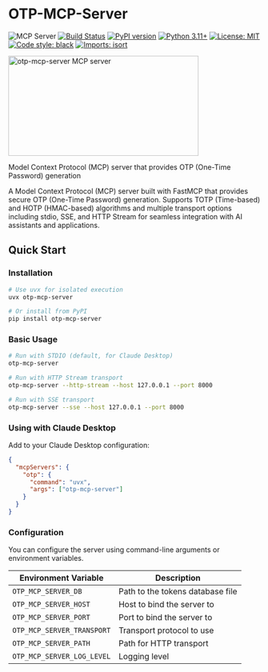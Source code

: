 # OTP-MCP-Server

![](https://badge.mcpx.dev?type=server "MCP Server")
[![Build Status](https://github.com/andreax79/otp-mcp/workflows/Tests/badge.svg)](https://github.com/andreax79/otp-mcp/actions)
[![PyPI version](https://badge.fury.io/py/otp-mcp-server.svg)](https://badge.fury.io/py/otp-mcp-server)
[![Python 3.11+](https://img.shields.io/badge/python-3.11+-blue.svg)](https://www.python.org/downloads/)
[![License: MIT](https://img.shields.io/badge/License-MIT-yellow.svg)](https://opensource.org/licenses/MIT)
[![Code style: black](https://img.shields.io/badge/code%20style-black-000000.svg)](https://github.com/psf/black)
[![Imports: isort](https://img.shields.io/badge/%20imports-isort-%231674b1?style=flat&labelColor=ef8336)](https://pycqa.github.io/isort/)

<a href="https://glama.ai/mcp/servers/@andreax79/otp-mcp">
  <img width="380" height="200" src="https://glama.ai/mcp/servers/@andreax79/otp-mcp/badge" alt="otp-mcp-server MCP server" />
</a>

Model Context Protocol (MCP) server that provides OTP (One-Time Password) generation

A Model Context Protocol (MCP) server built with FastMCP
that provides secure OTP (One-Time Password) generation.
Supports TOTP (Time-based) and HOTP (HMAC-based) algorithms
and multiple transport options including stdio, SSE, and HTTP Stream
for seamless integration with AI assistants and applications.

## Quick Start

### Installation

```bash
# Use uvx for isolated execution
uvx otp-mcp-server

# Or install from PyPI
pip install otp-mcp-server
```

### Basic Usage

```bash
# Run with STDIO (default, for Claude Desktop)
otp-mcp-server

# Run with HTTP Stream transport
otp-mcp-server --http-stream --host 127.0.0.1 --port 8000

# Run with SSE transport
otp-mcp-server --sse --host 127.0.0.1 --port 8000
```

### Using with Claude Desktop

Add to your Claude Desktop configuration:

```json
{
  "mcpServers": {
    "otp": {
      "command": "uvx",
      "args": ["otp-mcp-server"]
    }
  }
}
```

### Configuration

You can configure the server using command-line arguments or environment variables.

| Environment Variable      | Description                                  |
|---------------------------|----------------------------------------------|
| `OTP_MCP_SERVER_DB`       | Path to the tokens database file             |
| `OTP_MCP_SERVER_HOST`     | Host to bind the server to                   |
| `OTP_MCP_SERVER_PORT`     | Port to bind the server to                   |
| `OTP_MCP_SERVER_TRANSPORT`| Transport protocol to use                    |
| `OTP_MCP_SERVER_PATH`     | Path for HTTP transport                      |
| `OTP_MCP_SERVER_LOG_LEVEL`| Logging level                                |

